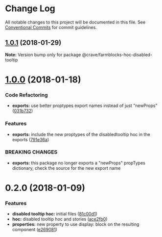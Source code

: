 # Change Log

All notable changes to this project will be documented in this file.
See [Conventional Commits](https://conventionalcommits.org) for commit guidelines.

<a name="1.0.1"></a>
## [1.0.1](https://github.com/CraveFood/farmblocks/compare/@crave/farmblocks-hoc-disabled-tooltip@1.0.0...@crave/farmblocks-hoc-disabled-tooltip@1.0.1) (2018-01-29)




**Note:** Version bump only for package @crave/farmblocks-hoc-disabled-tooltip

<a name="1.0.0"></a>
# [1.0.0](https://github.com/CraveFood/farmblocks/compare/@crave/farmblocks-hoc-disabled-tooltip@0.2.0...@crave/farmblocks-hoc-disabled-tooltip@1.0.0) (2018-01-18)


### Code Refactoring

* **exports:** use better proptypes export names instead of just "newProps" ([031b732](https://github.com/CraveFood/farmblocks/commit/031b732))


### Features

* **exports:** include the new proptypes of the disabledtooltip hoc in the exports ([791e36a](https://github.com/CraveFood/farmblocks/commit/791e36a))


### BREAKING CHANGES

* **exports:** this package no longer exports a "newProps" propTypes dictionary, check the source for the new
export name




<a name="0.2.0"></a>
# 0.2.0 (2018-01-09)


### Features

* **disabled tooltip hoc:** initial files ([81c00d1](https://github.com/CraveFood/farmblocks/commit/81c00d1))
* **hoc:** disabled tooltip hoc and stories ([ace2fb0](https://github.com/CraveFood/farmblocks/commit/ace2fb0))
* **properties:** new property to use display: block on the resulting component ([e269081](https://github.com/CraveFood/farmblocks/commit/e269081))
